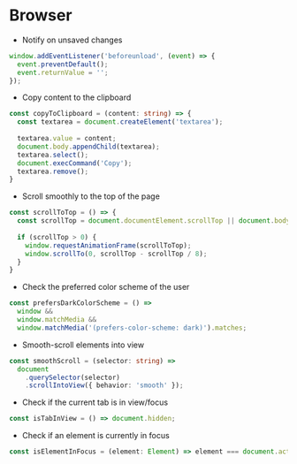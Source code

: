 # Browser

- Notify on unsaved changes

```typescript
window.addEventListener('beforeunload', (event) => {
  event.preventDefault();
  event.returnValue = '';
});
```

- Copy content to the clipboard

```typescript
const copyToClipboard = (content: string) => {
  const textarea = document.createElement('textarea');
  
  textarea.value = content;
  document.body.appendChild(textarea);
  textarea.select();
  document.execCommand('Copy');
  textarea.remove();
}
```

- Scroll smoothly to the top of the page

```typescript
const scrollToTop = () => {
  const scrollTop = document.documentElement.scrollTop || document.body.scrollTop;
  
  if (scrollTop > 0) {
    window.requestAnimationFrame(scrollToTop);
    window.scrollTo(0, scrollTop - scrollTop / 8);
  }
}
```

- Check the preferred color scheme of the user

```typescript
const prefersDarkColorScheme = () =>
  window &&
  window.matchMedia &&
  window.matchMedia('(prefers-color-scheme: dark)').matches;
```

- Smooth-scroll elements into view

```typescript
const smoothScroll = (selector: string) =>
  document
    .querySelector(selector)
    .scrollIntoView({ behavior: 'smooth' });
```

- Check if the current tab is in view/focus

```typescript
const isTabInView = () => document.hidden;
```

- Check if an element is currently in focus

```typescript
const isElementInFocus = (element: Element) => element === document.activeElement;
```
